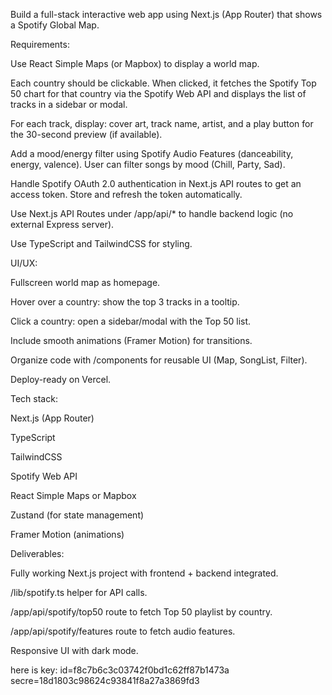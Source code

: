 Build a full-stack interactive web app using Next.js (App Router) that shows a Spotify Global Map.

Requirements:

Use React Simple Maps (or Mapbox) to display a world map.

Each country should be clickable. When clicked, it fetches the Spotify Top 50 chart for that country via the Spotify Web API and displays the list of tracks in a sidebar or modal.

For each track, display: cover art, track name, artist, and a play button for the 30-second preview (if available).

Add a mood/energy filter using Spotify Audio Features (danceability, energy, valence). User can filter songs by mood (Chill, Party, Sad).

Handle Spotify OAuth 2.0 authentication in Next.js API routes to get an access token. Store and refresh the token automatically.

Use Next.js API Routes under /app/api/* to handle backend logic (no external Express server).

Use TypeScript and TailwindCSS for styling.

UI/UX:

Fullscreen world map as homepage.

Hover over a country: show the top 3 tracks in a tooltip.

Click a country: open a sidebar/modal with the Top 50 list.

Include smooth animations (Framer Motion) for transitions.

Organize code with /components for reusable UI (Map, SongList, Filter).

Deploy-ready on Vercel.

Tech stack:

Next.js (App Router)

TypeScript

TailwindCSS

Spotify Web API

React Simple Maps or Mapbox

Zustand (for state management)

Framer Motion (animations)

Deliverables:

Fully working Next.js project with frontend + backend integrated.

/lib/spotify.ts helper for API calls.

/app/api/spotify/top50 route to fetch Top 50 playlist by country.

/app/api/spotify/features route to fetch audio features.

Responsive UI with dark mode.


here is key:
id=f8c7b6c3c03742f0bd1c62ff87b1473a
secre=18d1803c98624c93841f8a27a3869fd3
